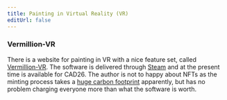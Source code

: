 ```yaml
---
title: Painting in Virtual Reality (VR)
editUrl: false
---
```


### Vermillion-VR

There is a website for painting in VR with a nice feature set, called [Vermillion-VR](https://vermillion-vr.com/). The software is delivered through [Steam](https://store.steampowered.com/) and at the present time is available for CAD26. The author is not to happy about NFTs as the minting process takes a [huge carbon footprint](https://vermillion-vr.com/faq/) apparently, but has no problem charging everyone more than what the software is worth.
